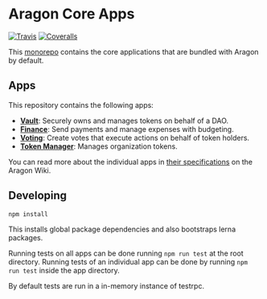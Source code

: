 # Aragon Core Apps

[![Travis](https://img.shields.io/travis/aragon/aragon-apps.svg?style=flat-square)](https://travis-ci.org/aragon/aragon-apps)
[![Coveralls](https://img.shields.io/coveralls/aragon/aragon-apps.svg?style=flat-square)](https://coveralls.io/github/aragon/aragon-apps)

This [monorepo](https://github.com/babel/babel/blob/master/doc/design/monorepo.md) contains the core applications that are bundled with Aragon by default.

## Apps

This repository contains the following apps:

- **[Vault](apps/vault)**: Securely owns and manages tokens on behalf of a DAO.
- **[Finance](apps/finance)**: Send payments and manage expenses with budgeting.
- **[Voting](apps/voting)**: Create votes that execute actions on behalf of token holders.
- **[Token Manager](apps/token-manager)**: Manages organization tokens.

You can read more about the individual apps in [their specifications](https://wiki.aragon.one/dev/apps/) on the Aragon Wiki.

## Developing

```
npm install
```

This installs global package dependencies and also bootstraps lerna packages.

Running tests on all apps can be done running `npm run test` at the root directory. Running tests of an individual app can be done by running `npm run test` inside the app directory.

By default tests are run in a in-memory instance of testrpc.
